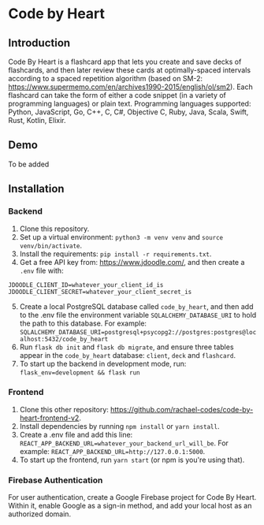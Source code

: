 # Code by Heart

## Introduction
Code By Heart is a flashcard app that lets you create and save decks of flashcards, and then later review these cards at optimally-spaced intervals according to a spaced repetition algorithm (based on SM-2: https://www.supermemo.com/en/archives1990-2015/english/ol/sm2). Each flashcard can take the form of either a code snippet (in a variety of programming languages) or plain text. Programming languages supported: Python, JavaScript, Go, C++, C, C#, Objective C, Ruby, Java, Scala, Swift, Rust, Kotlin, Elixir. 

## Demo 

To be added 


## Installation 

### Backend 

1. Clone this repository. 
2. Set up a virtual environment: `python3 -m venv venv` and `source venv/bin/activate`. 
3. Install the requirements: `pip install -r requirements.txt`. 
4. Get a free API key from: https://www.jdoodle.com/, and then create a `.env` file with:
```
JDOODLE_CLIENT_ID=whatever_your_client_id_is
JDOODLE_CLIENT_SECRET=whatever_your_client_secret_is
```
5. Create a local PostgreSQL database called `code_by_heart`, and then add to the .env file the environment variable `SQLALCHEMY_DATABASE_URI` to hold the path to this database. For example: `SQLALCHEMY_DATABASE_URI=postgresql+psycopg2://postgres:postgres@localhost:5432/code_by_heart`
6. Run `flask db init` and `flask db migrate`, and ensure three tables appear in the `code_by_heart` database: `client`, `deck` and `flashcard`. 
7. To start up the backend in development mode, run: `flask_env=development && flask run`

### Frontend 
1. Clone this other repository: https://github.com/rachael-codes/code-by-heart-frontend-v2.
2. Install dependencies by running `npm install` or `yarn install`.
3. Create a .env file and add this line: `REACT_APP_BACKEND_URL=whatever_your_backend_url_will_be`. For example: `REACT_APP_BACKEND_URL=http://127.0.0.1:5000`.
4. To start up the frontend, run `yarn start` (or npm is you're using that).  

### Firebase Authentication 
For user authentication, create a Google Firebase project for Code By Heart. Within it, enable Google as a sign-in method, and add your local host as an authorized domain. 
